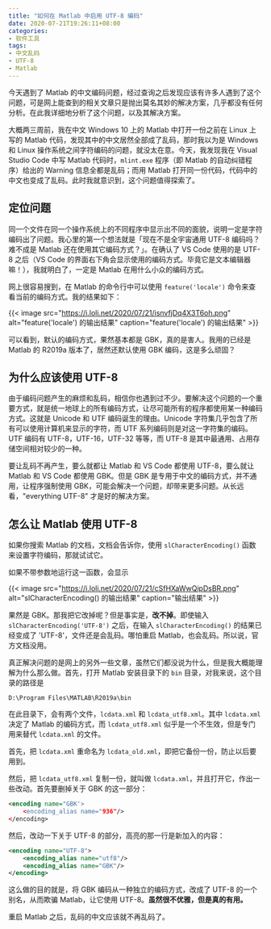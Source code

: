 ```yaml
---
title: "如何在 Matlab 中启用 UTF-8 编码"
date: 2020-07-21T19:26:11+08:00
categories:
- 软件工具
tags:
- 中文乱码
- UTF-8
- Matlab
---
```


今天遇到了 Matlab 的中文编码问题，经过查询之后发现应该有许多人遇到了这个问题，可是网上能查到的相关文章只是抛出莫名其妙的解决方案，几乎都没有任何分析。在此我详细地分析了这个问题，以及其解决方案。

<!--more-->

大概两三周前，我在中文 Windows 10 上的 Matlab 中打开一份之前在 Linux 上写的 Matlab 代码，发现其中的中文居然全部成了乱码，那时我以为是 Windows 和 Linux 操作系统之间字符编码的问题，就没太在意。今天，我发现我在 Visual Studio Code 中写 Matlab 代码时，`mlint.exe` 程序（即 Matlab 的自动纠错程序）给出的 Warning 信息全都是乱码；而用 Matlab 打开同一份代码，代码中的中文也变成了乱码。此时我就意识到，这个问题值得探索了。

## 定位问题

同一个文件在同一个操作系统上的不同程序中显示出不同的面貌，说明一定是字符编码出了问题。我心里的第一个想法就是「现在不是全宇宙通用 UTF-8 编码吗？难不成是 Matlab 还在使用其它编码方式？」。在确认了 VS Code 使用的是 UTF-8 之后（VS Code 的界面右下角会显示使用的编码方式。毕竟它是文本编辑器嘛！），我就明白了，一定是 Matlab 在用什么小众的编码方式。

网上很容易搜到，在 Matlab 的命令行中可以使用 `feature('locale')` 命令来查看当前的编码方式。我的结果如下：

{{< image src="https://i.loli.net/2020/07/21/isnvfjDq4X3T6oh.png" alt="feature('locale') 的输出结果" caption="feature('locale') 的输出结果" >}}

可以看到，默认的编码方式，果然基本都是 GBK，真的是害人。我用的已经是 Matlab 的 R2019a 版本了，居然还默认使用 GBK 编码，这是多么顽固？

## 为什么应该使用 UTF-8

由于编码问题产生的麻烦和乱码，相信你也遇到过不少。要解决这个问题的一个重要方式，就是统一地球上的所有编码方式，让尽可能所有的程序都使用某一种编码方式。这就是 Unicode 和 UTF 编码诞生的理由。Unicode 字符集几乎包含了所有可以使用计算机来显示的字符，而 UTF 系列编码则是对这一字符集的编码。UTF 编码有 UTF-8，UTF-16，UTF-32 等等，而 UTF-8 是其中最通用、占用存储空间相对较少的一种。

要让乱码不再产生，要么就都让 Matlab 和 VS Code 都使用 UTF-8，要么就让 Matlab 和 VS Code 都使用 GBK。但是 GBK 是专用于中文的编码方式，并不通用，让程序强制使用 GBK，可能会解决一个问题，却带来更多问题。从长远看，"everything UTF-8" 才是好的解决方案。

## 怎么让 Matlab 使用 UTF-8

如果你搜索 Matlab 的文档，文档会告诉你，使用 `slCharacterEncoding()` 函数来设置字符编码，那就试试它。

如果不带参数地运行这一函数，会显示

{{< image src="https://i.loli.net/2020/07/21/cSfHXaWwQipDsBR.png" alt="slCharacterEncoding() 的输出结果" caption="输出结果" >}}

果然是 GBK。那我把它改掉呢？但是事实是，**改不掉**。即使输入 `slCharacterEncoding('UTF-8')` 之后，在输入 `slCharacterEncoding()` 的结果已经变成了 'UTF-8'，文件还是会乱码。哪怕重启 Matlab，也会乱码。所以说，官方文档没用。

真正解决问题的是网上的另外一些文章，虽然它们都没说为什么，但是我大概能理解为什么那么做。首先，打开 Matlab 安装目录下的 `bin` 目录，对我来说，这个目录的路径是

```
D:\Program Files\MATLAB\R2019a\bin
```

在此目录下，会有两个文件，`lcdata.xml` 和 `lcdata_utf8.xml`。其中 `lcdata.xml` 决定了 Matlab 的编码方式，而 `lcdata_utf8.xml` 似乎是一个不生效，但是专门用来替代 `lcdata.xml` 的文件。

首先，把 `lcdata.xml` 重命名为 `lcdata_old.xml`，即把它备份一份，防止以后要用到。

然后，把 `lcdata_utf8.xml` 复制一份，就叫做 `lcdata.xml`，并且打开它，作出一些改动。首先要删掉关于 GBK 的这一部分：

```xml
<encoding name="GBK'>
    <encoding_alias name="936"/>
</encoding>
```

然后，改动一下关于 UTF-8 的部分，高亮的那一行是新加入的内容：

```xml {hl_lines=[3]}
<encoding name="UTF-8">
    <encoding_alias name="utf8"/>
    <encoding_alias name="GBK"/> 
</encoding>
```

这么做的目的就是，将 GBK 编码从一种独立的编码方式，改成了 UTF-8 的一个别名，从而欺骗 Matlab，让它使用 UTF-8。**虽然很不优雅，但是真的有用。**

重启 Matlab 之后，乱码的中文应该就不再乱码了。